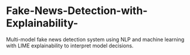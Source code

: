 # Fake-News-Detection-with-Explainability-
Multi-model fake news detection system using NLP and machine learning with LIME explainability to interpret model decisions.
